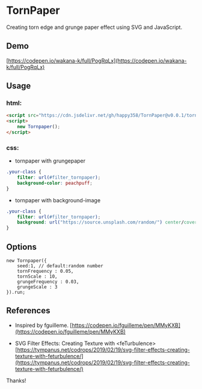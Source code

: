 # TornPaper 
 
Creating torn edge and grunge paper effect using SVG and JavaScript.
 

 
## Demo 
[https://codepen.io/wakana-k/full/PogRqLx](https://codepen.io/wakana-k/full/PogRqLx)
 
 
## Usage 
### html:
```html
<script src="https://cdn.jsdelivr.net/gh/happy358/TornPaper@v0.0.1/tornpaper.min.js"></script>
<script>
    new Tornpaper();
</script>
```

### css:
 
* tornpaper with grungepaper 
```css
.your-class {
    filter: url(#filter_tornpaper);
    background-color: peachpuff;
}
```

 
* tornpaper with background-image
```css
.your-class {
    filter: url(#filter_tornpaper);
    background: url("https://source.unsplash.com/random/") center/cover;
}
```


## Options 
```
new Tornpaper({
    seed:1, // default:random number
    tornFrequency : 0.05,
    tornScale : 10,
    grungeFrequency : 0.03,
    grungeScale : 3
}).run;
```
## References 
- Inspired by fguilleme. 
[https://codepen.io/fguilleme/pen/MMyKXB](https://codepen.io/fguilleme/pen/MMyKXB)  
 
- SVG Filter Effects: Creating Texture with &lt;feTurbulence&gt; 
[https://tympanus.net/codrops/2019/02/19/svg-filter-effects-creating-texture-with-feturbulence/](https://tympanus.net/codrops/2019/02/19/svg-filter-effects-creating-texture-with-feturbulence/) 
 
Thanks! 
